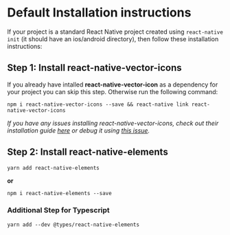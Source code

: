 # Default Installation instructions

If your project is a standard React Native project created using `react-native init` (it should have an ios/android directory), then follow these installation instructions:

## Step 1: Install react-native-vector-icons

If you already have intalled **react-native-vector-icon** as a dependency for your project you can skip this step. Otherwise run the following command:

`npm i react-native-vector-icons --save && react-native link react-native-vector-icons`

*If you have any issues installing react-native-vector-icons, check out their installation guide [here](https://github.com/oblador/react-native-vector-icons#installation) or debug it using [this issue](https://github.com/react-native-training/react-native-elements/issues/503).*

## Step 2: Install react-native-elements

```
yarn add react-native-elements
```

**or**

```
npm i react-native-elements --save
```

### Additional Step for Typescript

```
yarn add --dev @types/react-native-elements
```
